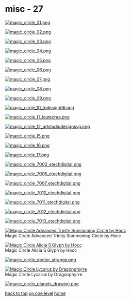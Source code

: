 # misc - 27
[![magic_circle_01.png](/terminal/chromatic%20aberration/big/magic%20circles/misc/magic_circle_01.png "magic_circle_01.png")](https://raw.githubusercontent.com/buckmanc/wallpapers/main/terminal/chromatic%20aberration/big/magic%20circles/misc/magic_circle_01.png)

[![magic_circle_02.png](/terminal/chromatic%20aberration/big/magic%20circles/misc/magic_circle_02.png "magic_circle_02.png")](https://raw.githubusercontent.com/buckmanc/wallpapers/main/terminal/chromatic%20aberration/big/magic%20circles/misc/magic_circle_02.png)

[![magic_circle_03.png](/terminal/chromatic%20aberration/big/magic%20circles/misc/magic_circle_03.png "magic_circle_03.png")](https://raw.githubusercontent.com/buckmanc/wallpapers/main/terminal/chromatic%20aberration/big/magic%20circles/misc/magic_circle_03.png)

[![magic_circle_04.png](/terminal/chromatic%20aberration/big/magic%20circles/misc/magic_circle_04.png "magic_circle_04.png")](https://raw.githubusercontent.com/buckmanc/wallpapers/main/terminal/chromatic%20aberration/big/magic%20circles/misc/magic_circle_04.png)

[![magic_circle_05.png](/terminal/chromatic%20aberration/big/magic%20circles/misc/magic_circle_05.png "magic_circle_05.png")](https://raw.githubusercontent.com/buckmanc/wallpapers/main/terminal/chromatic%20aberration/big/magic%20circles/misc/magic_circle_05.png)

[![magic_circle_06.png](/terminal/chromatic%20aberration/big/magic%20circles/misc/magic_circle_06.png "magic_circle_06.png")](https://raw.githubusercontent.com/buckmanc/wallpapers/main/terminal/chromatic%20aberration/big/magic%20circles/misc/magic_circle_06.png)

[![magic_circle_07.png](/terminal/chromatic%20aberration/big/magic%20circles/misc/magic_circle_07.png "magic_circle_07.png")](https://raw.githubusercontent.com/buckmanc/wallpapers/main/terminal/chromatic%20aberration/big/magic%20circles/misc/magic_circle_07.png)

[![magic_circle_08.png](/terminal/chromatic%20aberration/big/magic%20circles/misc/magic_circle_08.png "magic_circle_08.png")](https://raw.githubusercontent.com/buckmanc/wallpapers/main/terminal/chromatic%20aberration/big/magic%20circles/misc/magic_circle_08.png)

[![magic_circle_09.png](/terminal/chromatic%20aberration/big/magic%20circles/misc/magic_circle_09.png "magic_circle_09.png")](https://raw.githubusercontent.com/buckmanc/wallpapers/main/terminal/chromatic%20aberration/big/magic%20circles/misc/magic_circle_09.png)

[![magic_circle_10_tpdesign06.png](/terminal/chromatic%20aberration/big/magic%20circles/misc/magic_circle_10_tpdesign06.png "magic_circle_10_tpdesign06.png")](https://raw.githubusercontent.com/buckmanc/wallpapers/main/terminal/chromatic%20aberration/big/magic%20circles/misc/magic_circle_10_tpdesign06.png)

[![magic_circle_11_loutecrea.png](/terminal/chromatic%20aberration/big/magic%20circles/misc/magic_circle_11_loutecrea.png "magic_circle_11_loutecrea.png")](https://raw.githubusercontent.com/buckmanc/wallpapers/main/terminal/chromatic%20aberration/big/magic%20circles/misc/magic_circle_11_loutecrea.png)

[![magic_circle_12_artstudiodesignsvg.png](/terminal/chromatic%20aberration/big/magic%20circles/misc/magic_circle_12_artstudiodesignsvg.png "magic_circle_12_artstudiodesignsvg.png")](https://raw.githubusercontent.com/buckmanc/wallpapers/main/terminal/chromatic%20aberration/big/magic%20circles/misc/magic_circle_12_artstudiodesignsvg.png)

[![magic_circle_15.png](/terminal/chromatic%20aberration/big/magic%20circles/misc/magic_circle_15.png "magic_circle_15.png")](https://raw.githubusercontent.com/buckmanc/wallpapers/main/terminal/chromatic%20aberration/big/magic%20circles/misc/magic_circle_15.png)

[![magic_circle_16.png](/terminal/chromatic%20aberration/big/magic%20circles/misc/magic_circle_16.png "magic_circle_16.png")](https://raw.githubusercontent.com/buckmanc/wallpapers/main/terminal/chromatic%20aberration/big/magic%20circles/misc/magic_circle_16.png)

[![magic_circle_17.png](/terminal/chromatic%20aberration/big/magic%20circles/misc/magic_circle_17.png "magic_circle_17.png")](https://raw.githubusercontent.com/buckmanc/wallpapers/main/terminal/chromatic%20aberration/big/magic%20circles/misc/magic_circle_17.png)

[![magic_circle_7003_etechdigital.png](/terminal/chromatic%20aberration/big/magic%20circles/misc/magic_circle_7003_etechdigital.png "magic_circle_7003_etechdigital.png")](https://raw.githubusercontent.com/buckmanc/wallpapers/main/terminal/chromatic%20aberration/big/magic%20circles/misc/magic_circle_7003_etechdigital.png)

[![magic_circle_7005_etechdigital.png](/terminal/chromatic%20aberration/big/magic%20circles/misc/magic_circle_7005_etechdigital.png "magic_circle_7005_etechdigital.png")](https://raw.githubusercontent.com/buckmanc/wallpapers/main/terminal/chromatic%20aberration/big/magic%20circles/misc/magic_circle_7005_etechdigital.png)

[![magic_circle_7007_etechdigital.png](/terminal/chromatic%20aberration/big/magic%20circles/misc/magic_circle_7007_etechdigital.png "magic_circle_7007_etechdigital.png")](https://raw.githubusercontent.com/buckmanc/wallpapers/main/terminal/chromatic%20aberration/big/magic%20circles/misc/magic_circle_7007_etechdigital.png)

[![magic_circle_7010_etechdigital.png](/terminal/chromatic%20aberration/big/magic%20circles/misc/magic_circle_7010_etechdigital.png "magic_circle_7010_etechdigital.png")](https://raw.githubusercontent.com/buckmanc/wallpapers/main/terminal/chromatic%20aberration/big/magic%20circles/misc/magic_circle_7010_etechdigital.png)

[![magic_circle_7011_etechdigital.png](/terminal/chromatic%20aberration/big/magic%20circles/misc/magic_circle_7011_etechdigital.png "magic_circle_7011_etechdigital.png")](https://raw.githubusercontent.com/buckmanc/wallpapers/main/terminal/chromatic%20aberration/big/magic%20circles/misc/magic_circle_7011_etechdigital.png)

[![magic_circle_7012_etechdigital.png](/terminal/chromatic%20aberration/big/magic%20circles/misc/magic_circle_7012_etechdigital.png "magic_circle_7012_etechdigital.png")](https://raw.githubusercontent.com/buckmanc/wallpapers/main/terminal/chromatic%20aberration/big/magic%20circles/misc/magic_circle_7012_etechdigital.png)

[![magic_circle_7013_etechdigital.png](/terminal/chromatic%20aberration/big/magic%20circles/misc/magic_circle_7013_etechdigital.png "magic_circle_7013_etechdigital.png")](https://raw.githubusercontent.com/buckmanc/wallpapers/main/terminal/chromatic%20aberration/big/magic%20circles/misc/magic_circle_7013_etechdigital.png)

[![Magic Circle Advanced Trinity Summoning Circle by Hocc](/terminal/chromatic%20aberration/big/magic%20circles/misc/magic_circle_advanced_trinity_summoning_circle_by_hocc.png "Magic Circle Advanced Trinity Summoning Circle by Hocc")](https://raw.githubusercontent.com/buckmanc/wallpapers/main/terminal/chromatic%20aberration/big/magic%20circles/misc/magic_circle_advanced_trinity_summoning_circle_by_hocc.png)\
Magic Circle Advanced Trinity Summoning Circle by Hocc

[![Magic Circle Alicia S Glyph by Hocc](/terminal/chromatic%20aberration/big/magic%20circles/misc/magic_circle_alicia_s_glyph_by_hocc.png "Magic Circle Alicia S Glyph by Hocc")](https://raw.githubusercontent.com/buckmanc/wallpapers/main/terminal/chromatic%20aberration/big/magic%20circles/misc/magic_circle_alicia_s_glyph_by_hocc.png)\
Magic Circle Alicia S Glyph by Hocc

[![magic_circle_doctor_strange.png](/terminal/chromatic%20aberration/big/magic%20circles/misc/magic_circle_doctor_strange.png "magic_circle_doctor_strange.png")](https://raw.githubusercontent.com/buckmanc/wallpapers/main/terminal/chromatic%20aberration/big/magic%20circles/misc/magic_circle_doctor_strange.png)

[![Magic Circle Lycarus by Dragonphyrre](/terminal/chromatic%20aberration/big/magic%20circles/misc/magic_circle_lycarus_by_dragonphyrre.png "Magic Circle Lycarus by Dragonphyrre")](https://raw.githubusercontent.com/buckmanc/wallpapers/main/terminal/chromatic%20aberration/big/magic%20circles/misc/magic_circle_lycarus_by_dragonphyrre.png)\
Magic Circle Lycarus by Dragonphyrre

[![magic_circle_planets_drawing.png](/terminal/chromatic%20aberration/big/magic%20circles/misc/magic_circle_planets_drawing.png "magic_circle_planets_drawing.png")](https://raw.githubusercontent.com/buckmanc/wallpapers/main/terminal/chromatic%20aberration/big/magic%20circles/misc/magic_circle_planets_drawing.png)


</p>
</details>


[back to top](#)
[up one level](/terminal/chromatic%20aberration/big/magic%20circles/README.MD)
[home](/)
